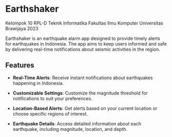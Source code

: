 # Earthshaker
Kelompok 10 RPL-D Teknik Informatika Fakultas Ilmu Komputer Universitas Brawijaya 2023

Earthshaker is an earthquake alarm app designed to provide timely alerts for earthquakes in Indonesia. The app aims to keep users informed and safe by delivering real-time notifications about seismic activities in the region.

## Features

- **Real-Time Alerts**: Receive instant notifications about earthquakes happening in Indonesia.

- **Customizable Settings**: Customize the magnitude threshold for notifications to suit your preferences.

- **Location-Based Alerts**: Get alerts based on your current location or choose specific regions of interest.

- **Earthquake Details**: Access detailed information about each earthquake, including magnitude, location, and depth.
